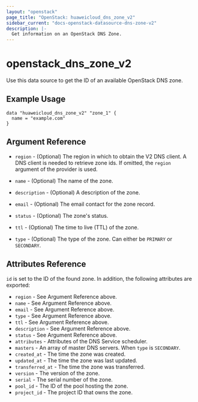 ```yaml
---
layout: "openstack"
page_title: "OpenStack: huaweicloud_dns_zone_v2"
sidebar_current: "docs-openstack-datasource-dns-zone-v2"
description: |-
  Get information on an OpenStack DNS Zone.
---
```


# openstack\_dns\_zone\_v2

Use this data source to get the ID of an available OpenStack DNS zone.

## Example Usage

```hcl
data "huaweicloud_dns_zone_v2" "zone_1" {
  name = "example.com"
}
```

## Argument Reference

* `region` - (Optional) The region in which to obtain the V2 DNS client.
  A DNS client is needed to retrieve zone ids. If omitted, the
  `region` argument of the provider is used.

* `name` - (Optional) The name of the zone.

* `description` - (Optional) A description of the zone.

* `email` - (Optional) The email contact for the zone record.

* `status` - (Optional) The zone's status.

* `ttl` - (Optional) The time to live (TTL) of the zone.

* `type` - (Optional) The type of the zone. Can either be `PRIMARY` or `SECONDARY`.

## Attributes Reference

`id` is set to the ID of the found zone. In addition, the following attributes
are exported:

* `region` - See Argument Reference above.
* `name` - See Argument Reference above.
* `email` - See Argument Reference above.
* `type` - See Argument Reference above.
* `ttl` - See Argument Reference above.
* `description` - See Argument Reference above.
* `status` - See Argument Reference above.
* `attributes` - Attributes of the DNS Service scheduler.
* `masters` - An array of master DNS servers. When `type` is  `SECONDARY`.
* `created_at` - The time the zone was created.
* `updated_at` - The time the zone was last updated.
* `transferred_at` - The time the zone was transferred.
* `version` - The version of the zone.
* `serial` - The serial number of the zone.
* `pool_id` - The ID of the pool hosting the zone.
* `project_id` - The project ID that owns the zone.
